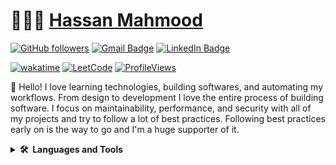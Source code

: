 # 👨🏻‍💻 [Hassan Mahmood](https://linkedin.com/in/ihassanmahmood)

[![GitHub followers](https://img.shields.io/github/followers/hassan-arif?label=Follow&style=social)](https://github.com/hassan-arif/?tab=follow)
[![Gmail Badge](https://img.shields.io/badge/-hassanarifmahmood@gmail.com-c14438?style=social&logo=Gmail&logoColor=red&link=mailto:hassanarifmahmood@gmail.com)](mailto:hassanarifmahmood@gmail.com)
[![LinkedIn Badge](https://img.shields.io/badge/-LinkedIn-blue?style=social&logo=Linkedin&logoColor=blue&link=https://www.linkedin.com/in/ihasssanmahmood/)](https://www.linkedin.com/in/ihassanmahmood/)

[![wakatime](https://wakatime.com/badge/user/8c559fa0-fa9f-424b-b7e9-f23470599396.svg)](https://wakatime.com/@8c559fa0-fa9f-424b-b7e9-f23470599396)
[![LeetCode](https://img.shields.io/badge/dynamic/json?style=plastic&labelColor=black&color=%23ffa116&label=Solved&query=solvedOverTotal&url=https%3A%2F%2Fleetcode-badge.vercel.app%2Fapi%2Fusers%2Fhassanarifmahmood&logo=leetcode&logoColor=yellow)](https://leetcode.com/hassanarifmahmood/)
[![ProfileViews](https://komarev.com/ghpvc/?username=hassan-arif&color=red&style=flat)](https://komarev.com/ghpvc/?username=hassan-arif)

:wave: Hello! I love learning technologies, building softwares, and automating my workflows. From design to development I love the entire process of building software. I focus on maintainability, performance, and security with all of my projects and try to follow a lot of best practices. Following best practices early on is the way to go and I'm a huge supporter of it.

<details>
  <summary><b>🛠️&nbsp;&nbsp;Languages&nbsp;and&nbsp;Tools</b></summary>
  <br/>
  <table align="center">
  <tr>
    <td align="center" width="90">
      <img src="https://skillicons.dev/icons?i=html" width="45" height="45" alt="Next.js" />
      <br>HTML
    </td>
    <td align="center" width="90">
      <img src="https://skillicons.dev/icons?i=css" width="45" height="45" alt="Next.js" />
      <br>CSS
    </td>
    <td align="center" width="90">
      <img src="https://skillicons.dev/icons?i=bootstrap" width="45" height="45" alt="Bootstrap" />
      <br>Bootstrap
    </td>
    <td align="center" width="90">
      <img src="https://techstack-generator.vercel.app/js-icon.svg" alt="icon" width="55" height="55" />
      <br>JavaScript
    </td>
    <td align="center" width="90">
      <img src="https://skillicons.dev/icons?i=solidity" width="45" height="45" alt="Solidity" />
      <br>Solidity
    </td>
    <td align="center" width="90">
      <img src="https://skillicons.dev/icons?i=wordpress" width="45" height="45" alt="wordpress" />
      <br>WordPress
    </td>
    <td align="center" width="90">
      <img src="https://techstack-generator.vercel.app/react-icon.svg" alt="icon" width="55" height="55" />
      <br>React
    </td>
    <td align="center" width="90">
      <img src="https://techstack-generator.vercel.app/redux-icon.svg" alt="icon" width="55" height="55" />
      <br>Redux
    </td>
    <td align="center" width="90">
      <img src="https://skillicons.dev/icons?i=nodejs" width="45" height="45" alt="Node.js" />
      <br>Node.js
    </td>
  </tr>
    
  <tr>
    <td align="center" width="90">
      <img src="https://skillicons.dev/icons?i=express" width="45" height="45" alt="Express" />
      <br>Express
    </td>  
    <td align="center" width="90">
      <img src="https://techstack-generator.vercel.app/restapi-icon.svg" alt="icon" width="55" height="55" />
      <br>RESTful API
    </td>
    <td align="center" width="90">
      <img src="https://skillicons.dev/icons?i=postman" width="45" height="45" alt="Express" />
      <br>Postman
    </td>
    <td align="center" width="90">
      <img src="https://skillicons.dev/icons?i=jest" width="45" height="45" alt="Express" />
      <br>Jest
    </td>
    <td align="center" width="90">
      <img src="https://skillicons.dev/icons?i=fastapi" alt="icon" width="55" height="55" />
      <br>FastAPI
    </td>
    <td align="center" width="90">
      <img src="https://skillicons.dev/icons?i=flask" alt="icon" width="55" height="55" />
      <br>Flask
    </td>
    <td align="center" width="90">
      <img src="https://techstack-generator.vercel.app/python-icon.svg" alt="icon" width="55" height="55" />
      <br>Python
    </td>
    <td align="center" width="90">
      <img src="https://techstack-generator.vercel.app/django-icon.svg" alt="icon" width="55" height="55" />
      <br>Django
    </td>
    <td align="center" width="90">
      <img src="https://skillicons.dev/icons?i=qt" width="45" height="45" alt="Next.js" />
      <br>PyQt
    </td>
  </tr>
  
  <tr>
    <td align="center" width="90">
      <img src="https://skillicons.dev/icons?i=selenium" width="45" height="45" alt="Next.js" />
      <br>Selenium
    </td>
    <td align="center" width="90">
      <img src="https://skillicons.dev/icons?i=tensorflow" width="45" height="45" alt="Next.js" />
      <br>Tensorflow
    </td>
    <td align="center" width="90">
      <img src="https://skillicons.dev/icons?i=pytorch" width="45" height="45" alt="Next.js" />
      <br>PyTorch
    </td>
    <td align="center" width="90">
      <img src="https://skillicons.dev/icons?i=go" width="45" height="45" alt="Next.js" />
      <br>Golang
    </td>
    <td align="center" width="90">
      <img src="https://skillicons.dev/icons?i=gcp" width="45" height="45" alt="Next.js" />
      <br>GCP
    </td>
    <td align="center" width="90">
      <img src="https://skillicons.dev/icons?i=vercel" width="45" height="45" alt="Next.js" />
      <br>Vercel
    </td>
    <td align="center" width="90">
      <img src="https://skillicons.dev/icons?i=heroku" width="45" height="45" alt="Next.js" />
      <br>Heroku
    </td>
    <td align="center" width="90">
      <img src="https://skillicons.dev/icons?i=firebase" width="45" height="45" alt="firebase" />
      <br>Firebase
    </td>
    <td align="center" width="90">
      <img src="https://techstack-generator.vercel.app/mysql-icon.svg" alt="icon" width="55" height="55" />
      <br>MySQL
    </td>
  </tr>
  
  <tr>
    <td align="center" width="90">
      <img src="https://skillicons.dev/icons?i=sqlite" width="45" height="45" alt="SQLite" />
      <br>SQLite
    </td>
    <td align="center" width="90">
      <img src="https://skillicons.dev/icons?i=mongodb" width="45" height="45" alt="SQLite" />
      <br>MongoDB
    </td>
    <td align="center" width="90">
      <img src="https://techstack-generator.vercel.app/java-icon.svg" alt="icon" width="55" height="55" />
      <br>Java
    </td>
    <td align="center" width="90">
      <img src="https://skillicons.dev/icons?i=kotlin" alt="icon" width="45" height="45" />
      <br>Kotlin
    </td>
    <td align="center" width="90">
      <img src="https://skillicons.dev/icons?i=androidstudio" alt="icon" width="45" height="45" />
      <br>Android Studio
    </td>
    <td align="center" width="90">
      <img src="https://skillicons.dev/icons?i=ruby" width="45" height="45" alt="Next.js" />
      <br>Ruby
    </td>
    <td align="center" width="90">
      <img src="https://skillicons.dev/icons?i=rails" width="45" height="45" alt="Next.js" />
      <br>Rails
    </td>
    <td align="center" width="90">
      <img src="https://techstack-generator.vercel.app/csharp-icon.svg" alt="icon" width="55" height="55" />
      <br>C#
    </td>
    <td align="center" width="90">
      <img src="https://techstack-generator.vercel.app/cpp-icon.svg" alt="icon" width="55" height="55" />
      <br>C++
    </td>
  </tr>
  
  <tr>
    <td align="center" width="90">
      <img src="https://techstack-generator.vercel.app/github-icon.svg" alt="icon" width="55" height="55" />
      <br>Github
    </td>
    <td align="center" width="90">
      <img src="https://skillicons.dev/icons?i=bash" width="45" height="45" alt="Next.js" />
      <br>Bash
    </td>
    <td align="center" width="90">
      <img src="https://skillicons.dev/icons?i=linux" width="45" height="45" alt="Next.js" />
      <br>Linux
    </td>
    <td align="center" width="90">
      <img src="https://skillicons.dev/icons?i=windows" width="45" height="45" alt="Next.js" />
      <br>Windows
    </td>
    <td align="center" width="90">
      <img src="https://skillicons.dev/icons?i=latex" width="45" height="45" alt="Next.js" />
      <br>Latex
    </td>
    <td align="center" width="90">
      <img src="https://skillicons.dev/icons?i=anaconda" width="45" height="45" alt="Next.js" />
      <br>Anaconda
    </td>
    <td align="center" width="90">
      <img src="https://skillicons.dev/icons?i=ai" width="45" height="45" alt="Next.js" />
      <br>Illustrator
    </td>
  </tr>
</table>

</details>

<!--
<details>
  <summary><b>📊&nbsp;&nbsp;GitHub&nbsp;Analytics</b></summary>
  <br/>
  <table align="center">
    <tr>
      <td align="center"><img src="http://github-profile-summary-cards.vercel.app/api/cards/most-commit-language?username=hassan-arif&theme=react" alt=""/></td>
      <td align="center"><img src="http://github-profile-summary-cards.vercel.app/api/cards/repos-per-language?username=hassan-arif&theme=react" alt=""/></td>
    </tr>
    <tr>
      <td align="center"><img src="https://streak-stats.demolab.com?user=hassan-arif&theme=react" alt=""/></td>
      <td align="center"><img src="https://github-readme-stats.vercel.app/api?username=hassan-arif&show_icons=true&count_private=true&theme=react" alt=""/></td>
    </tr>
  </table>
  <table>
    <tr>
      <td align="center">
    <img src="https://github-readme-activity-graph.vercel.app/graph?username=hassan-arif&bg_color=21232a&color=a8eeff&line=61dafb&point=f0fcff&area=true&hide_border=false" alt="GitHub Activity Graph" />
      </td>
      </tr>
  </table>
  
  
  <div align="center">
    <img src="http://github-profile-summary-cards.vercel.app/api/cards/profile-details?username=hassan-arif&theme=react"/>
  </div>
</details>
-->
